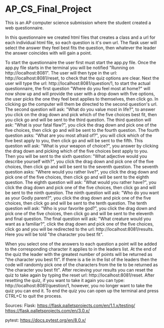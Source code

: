 # AP_CS_Final_Project
This is an AP computer science submission where the student created a web questionnaire.

In this questionnaire we created html files that creates a class and a url for each individual html file, so each question is it's own url. The flask user will select the answer they feel best fits the question, then whatever the leader the answer coincides with will gain a point. 

To start the questionnaire the user first must start the app.py file. Once the app.py file starts in the terminal you will be notified "Running on http://localhost:8081". The user will then type in the url: http://localhost:8081/reset, to check that the quiz options are clear. Next the user will type the url: http://localhost:8081/question/1, to start the actual questionnaire, the first question "Where do you feel most at home?" will now show up and will provide the user with a drop down with five options, the user picks the one they feel best applies to themselves, then click go. In clicking go the computer will them be directed to the second question's url. The second question will ask: "What do you value most in life?", to answer you click on the drag down and pick which of the five choices best fit, then you click go and will be sent to the third question. The third question will ask: "What is your fatal flaw?", you click the drag down and pick one of the five choices, then click go and will be sent to the fourth question. The fourth question asks: "What are you most afraid of?", you will click which of the five best apply to you, then click go and will be sent to the fifth. This question will ask: "What is your weapon of choice?", you answer by clicking the drag down and picking which of the five choices best apply to you. Then you will be sent to the sixth question: "What adjective would you describe yourself with?", you click the drag down and pick one of the five choices, then click go and will be sent to the seventh question. The seventh question asks: "Where would you rather live?", you click the drag down and pick one of the five choices, then click go and will be sent to the eighth question. The eighth question will ask: "What would you rather have?", you click the drag down and pick one of the five choices, then click go and will be sent to the ninth question. The ninth question will ask: "Who do you want as your Godly parent?", you click the drag down and pick one of the five choices, then click go and will be sent to the tenth question. The tenth question will ask: "Who is your favorite god?", you click the drag down and pick one of the five choices, then click go and will be sent to the eleventh and final question. The final question will ask: "What creature would you want as a familiar?", click the drag down and pick one of the five choices, click go and you will be redirected to the url: http://localhost:8081/results. Here you will be told "the character you best fit".

When you select one of the answers to each question a point will be added to the corresponding character it applies to in the leaders list. At the end of the quiz the leader with the greatest number of points will be returned as "the character you best fit". If there is a tie in the list of the leaders then the code will randomly pick one of the characters from the tie to be returned as "the character you best fit". After recieving your results you can reset the quiz to take again by typing the reset url:  http://localhost:8081/reset. After resetting the quiz, if you want to take it again you can type: http://localhost:8081/question/1, however, you no longer want to take the quiz you can end it. To end the quiz you can open up the terminal and press CTRL+C to quit the process.

Sources:
Flask:
https://flask.palletsprojects.com/en/1.1.x/testing/
https://flask.palletsprojects.com/en/3.0.x/

pytest:
https://docs.pytest.org/en/8.0.x/